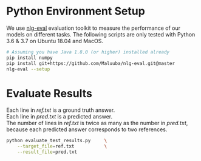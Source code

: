 # Python Environment Setup #
We use [nlg-eval](https://github.com/Maluuba/nlg-eval) evaluation toolkit to measure the performance of our models on different tasks. The following scripts are only tested with Python 3.6 & 3.7 on Ubuntu 18.04 and MacOS.
```bash
# Assuming you have Java 1.8.0 (or higher) installed already
pip install numpy
pip install git+https://github.com/Maluuba/nlg-eval.git@master
nlg-eval --setup
```


# Evaluate Results #
Each line in *ref.txt* is a ground truth answer.  
Each line in *pred.txt* is a predicted answer.  
The number of lines in *ref.txt* is twice as many as the number in *pred.txt*, because each predicted answer corresponds to two references.

```bash
python evaluate_test_results.py     \
    --target_file=ref.txt           \
    --result_file=pred.txt
```
